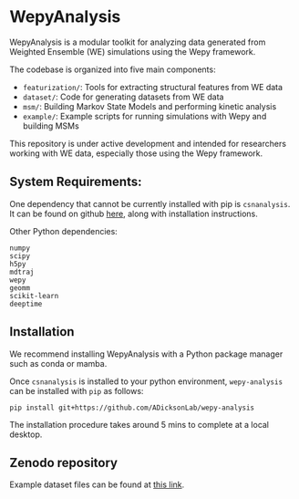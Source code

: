 # WepyAnalysis

WepyAnalysis is a modular toolkit for analyzing data generated from Weighted Ensemble (WE) simulations using the Wepy framework.

The codebase is organized into five main components:
- `featurization/`: Tools for extracting structural features from WE data
- `dataset/`: Code for generating datasets from WE data
- `msm/`: Building Markov State Models and performing kinetic analysis
- `example/`: Example scripts for running simulations with Wepy and building MSMs

This repository is under active development and intended for researchers working with WE data, especially those using the Wepy framework.

## System Requirements:
One dependency that cannot be currently installed with pip is `csnanalysis`. 
It can be found on github [here](https://github.com/ADicksonLab/CSNAnalysis), along with installation instructions.

Other Python dependencies:
```
numpy 
scipy 
h5py
mdtraj
wepy
geomm
scikit-learn
deeptime
```

## Installation

We recommend installing WepyAnalysis with a Python package manager such as conda or mamba.

Once `csnanalysis` is installed to your python environment, `wepy-analysis` can be installed with `pip` as follows:

```
pip install git+https://github.com/ADicksonLab/wepy-analysis
```

The installation procedure takes around 5 mins to complete at a local desktop.

## Zenodo repository
Example dataset files can be found at [this link](https://zenodo.org/records/15361245). 


